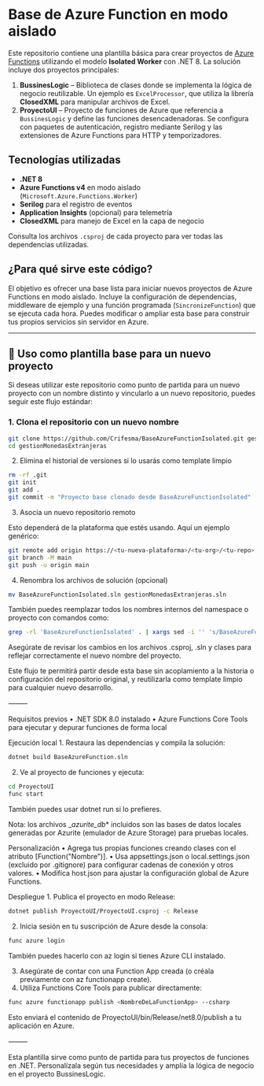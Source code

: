 # Base de Azure Function en modo aislado

Este repositorio contiene una plantilla básica para crear proyectos de [Azure Functions](https://learn.microsoft.com/azure/azure-functions/) utilizando el modelo **Isolated Worker** con .NET 8. La solución incluye dos proyectos principales:

1. **BussinesLogic** – Biblioteca de clases donde se implementa la lógica de negocio reutilizable. Un ejemplo es `ExcelProcessor`, que utiliza la librería **ClosedXML** para manipular archivos de Excel.
2. **ProyectoUI** – Proyecto de funciones de Azure que referencia a `BussinesLogic` y define las funciones desencadenadoras. Se configura con paquetes de autenticación, registro mediante Serilog y las extensiones de Azure Functions para HTTP y temporizadores.

## Tecnologías utilizadas

- **.NET 8**
- **Azure Functions v4** en modo aislado (`Microsoft.Azure.Functions.Worker`)
- **Serilog** para el registro de eventos
- **Application Insights** (opcional) para telemetría
- **ClosedXML** para manejo de Excel en la capa de negocio

Consulta los archivos `.csproj` de cada proyecto para ver todas las dependencias utilizadas.

## ¿Para qué sirve este código?

El objetivo es ofrecer una base lista para iniciar nuevos proyectos de Azure Functions en modo aislado. Incluye la configuración de dependencias, middleware de ejemplo y una función programada (`SincronizeFunction`) que se ejecuta cada hora. Puedes modificar o ampliar esta base para construir tus propios servicios sin servidor en Azure.

---

## 🧪 Uso como plantilla base para un nuevo proyecto

Si deseas utilizar este repositorio como punto de partida para un nuevo proyecto con un nombre distinto y vincularlo a un nuevo repositorio, puedes seguir este flujo estándar:

### 1. Clona el repositorio con un nuevo nombre

```bash
git clone https://github.com/Crifesma/BaseAzureFunctionIsolated.git gestionMonedasExtranjeras
cd gestionMonedasExtranjeras
```

2. Elimina el historial de versiones si lo usarás como template limpio

```bash
rm -rf .git
git init
git add .
git commit -m "Proyecto base clonado desde BaseAzureFunctionIsolated"
```

3. Asocia un nuevo repositorio remoto

Esto dependerá de la plataforma que estés usando. Aquí un ejemplo genérico:
```bash
git remote add origin https://<tu-nueva-plataforma>/<tu-org>/<tu-repo>.git
git branch -M main
git push -u origin main
```
4. Renombra los archivos de solución (opcional)
```bash
mv BaseAzureFunctionIsolated.sln gestionMonedasExtranjeras.sln
```
También puedes reemplazar todos los nombres internos del namespace o proyecto con comandos como:
```bash
grep -rl 'BaseAzureFunctionIsolated' . | xargs sed -i '' 's/BaseAzureFunctionIsolated/gestionMonedasExtranjeras/g'
```
Asegúrate de revisar los cambios en los archivos .csproj, .sln y clases para reflejar correctamente el nuevo nombre del proyecto.

Este flujo te permitirá partir desde esta base sin acoplamiento a la historia o configuración del repositorio original, y reutilizarla como template limpio para cualquier nuevo desarrollo.

⸻

Requisitos previos
	•	.NET SDK 8.0 instalado
	•	Azure Functions Core Tools para ejecutar y depurar funciones de forma local

Ejecución local
	1.	Restaura las dependencias y compila la solución:
```bash
dotnet build BaseAzureFunction.sln
```
   2.	Ve al proyecto de funciones y ejecuta:
```bash
cd ProyectoUI
func start
```
También puedes usar dotnet run si lo prefieres.

Nota: los archivos __azurite_db_* incluidos son las bases de datos locales generadas por Azurite (emulador de Azure Storage) para pruebas locales.

Personalización
	•	Agrega tus propias funciones creando clases con el atributo [Function("Nombre")].
	•	Usa appsettings.json o local.settings.json (excluido por .gitignore) para configurar cadenas de conexión y otros valores.
	•	Modifica host.json para ajustar la configuración global de Azure Functions.

Despliegue
	1.	Publica el proyecto en modo Release:
```bash
dotnet publish ProyectoUI/ProyectoUI.csproj -c Release
```
   2.	Inicia sesión en tu suscripción de Azure desde la consola:
```bash
func azure login
```
También puedes hacerlo con az login si tienes Azure CLI instalado.

   3.	Asegúrate de contar con una Function App creada (o créala previamente con az functionapp create).
   4.	Utiliza Functions Core Tools para publicar directamente:
```bash
func azure functionapp publish <NombreDeLaFunctionApp> --csharp
```
Esto enviará el contenido de ProyectoUI/bin/Release/net8.0/publish a tu aplicación en Azure.

⸻

Esta plantilla sirve como punto de partida para tus proyectos de funciones en .NET. Personalízala según tus necesidades y amplía la lógica de negocio en el proyecto BussinesLogic.
